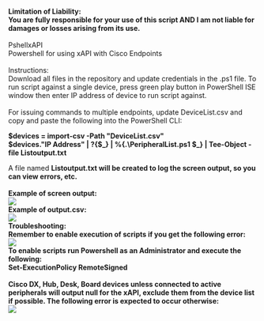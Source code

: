 <b>Limitation of Liability: <br>
You are fully responsible for your use of this script AND I am not liable for damages or losses arising from its use.<br>
<br></b>
PshellxAPI<br>
Powershell for using xAPI with Cisco Endpoints<br>
<br>
Instructions:<br>
Download all files in the repository and update credentials in the .ps1 file. To run script against a single device, press green play button in PowerShell ISE window then enter IP address of device to run script against.<br><br>
For issuing commands to multiple endpoints, update DeviceList.csv and copy and paste the following into the PowerShell CLI:<br>
<p><b>
$devices = import-csv -Path "DeviceList.csv"<br>
$devices."IP Address" | ?{$_} | %{.\PeripheralList.ps1 $_} | Tee-Object -file Listoutput.txt<br></p>
</b>
A file named <b>Listoutput.txt<b> will be created to log the screen output, so you can view errors, etc.<br>
<br>
Example of screen output:<br>
<img src="https://user-images.githubusercontent.com/85717393/226981456-186a8de8-d36f-469b-8500-9de1d250b67a.png">
<br>
Example of output.csv:<br>
<img src="https://user-images.githubusercontent.com/85717393/226969247-7d0ce7c8-e2e5-48e4-8740-6ddf9017f1c1.png">
<br>
Troubleshooting:<br>
Remember to enable execution of scripts if you get the following error:<br>
<img src="https://user-images.githubusercontent.com/85717393/226980273-f3e65ce0-8253-484a-9ecc-a6e18acfc2ac.png">
<br>
To enable scripts run Powershell as an Administrator and execute the following:<br>
<b>Set-ExecutionPolicy RemoteSigned</b><br>
<br>
Cisco DX, Hub, Desk, Board devices unless connected to active peripherals will output null for the xAPI, exclude them from the device list if possible. The following error is expected to occur otherwise:<br>
<img src="https://user-images.githubusercontent.com/85717393/226979775-f3ba9274-5153-4446-afee-7bcaea53a7bd.png">

